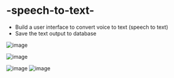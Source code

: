 # -speech-to-text-
- Build a user interface to convert voice to text (speech to text)
- Save the text output to database

![image](https://github.com/user-attachments/assets/7addccea-4351-4d67-af64-9964b6efeb86)

![image](https://github.com/user-attachments/assets/9c436c14-eefb-4ea2-9cfc-9e16abc6a830)

![image](https://github.com/user-attachments/assets/4a79c3c8-b10c-4c59-9ce5-eb02da5bc074)
![image](https://github.com/user-attachments/assets/823cdb94-7e7e-4be7-beb7-135b271501e7)

